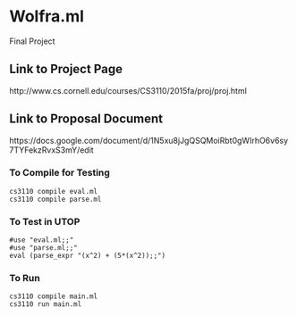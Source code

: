 # Wolfra.ml
Final Project

<h2>Link to Project Page</h2>
http://www.cs.cornell.edu/courses/CS3110/2015fa/proj/proj.html

<h2>Link to Proposal Document</h2>
https://docs.google.com/document/d/1N5xu8jJgQSQMoiRbt0gWIrhO6v6sy7TYFekzRvxS3mY/edit

<h3> To Compile for Testing </h3>
<code>cs3110 compile eval.ml</code></br>
<code>cs3110 compile parse.ml</code>

<h3> To Test in UTOP </h3>
<code>#use "eval.ml;;"</code></br>
<code>#use "parse.ml;;"</code></br>
<code>eval (parse_expr "(x^2) + (5*(x^2));;")</code>

<h3> To Run </h3>
<code>cs3110 compile main.ml</code> </br>
<code>cs3110 run main.ml </code>

